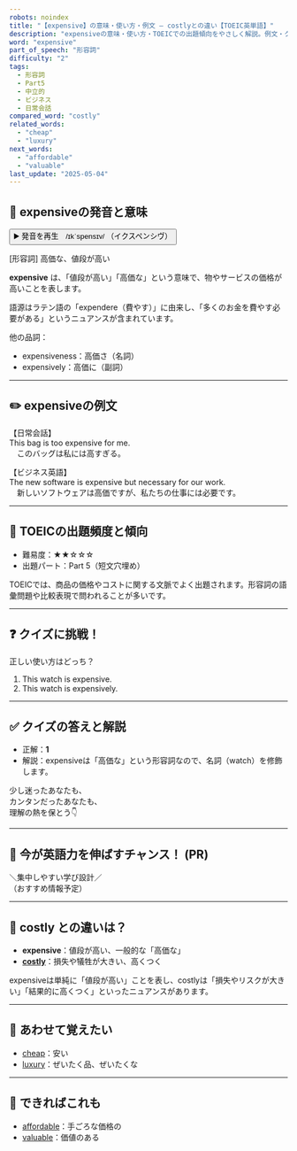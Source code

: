 ```yaml
---
robots: noindex
title: "【expensive】の意味・使い方・例文 ― costlyとの違い【TOEIC英単語】"
description: "expensiveの意味・使い方・TOEICでの出題傾向をやさしく解説。例文・クイズ付きでcostlyとの違いもわかりやすく学べます。"
word: "expensive"
part_of_speech: "形容詞"
difficulty: "2"
tags:
  - 形容詞
  - Part5
  - 中立的
  - ビジネス
  - 日常会話
compared_word: "costly"
related_words:
  - "cheap"
  - "luxury"
next_words:
  - "affordable"
  - "valuable"
last_update: "2025-05-04"
---
```


## 🔰 expensiveの発音と意味

<button class="play-audio" onclick="playTTS('expensive')">
  <span class="play-audio-main">
    ▶️ 発音を再生　/ɪkˈspensɪv/
  </span>
  <span class="play-audio-sub">
    （イクスペンシヴ）
  </span>
</button>

[形容詞] 高価な、値段が高い

**expensive** は、「値段が高い」「高価な」という意味で、物やサービスの価格が高いことを表します。

語源はラテン語の「expendere（費やす）」に由来し、「多くのお金を費やす必要がある」というニュアンスが含まれています。

他の品詞：  
- expensiveness：高価さ（名詞）
- expensively：高価に（副詞）

---

## ✏️ expensiveの例文

【日常会話】  
This bag is too expensive for me.  
　このバッグは私には高すぎる。

【ビジネス英語】  
The new software is expensive but necessary for our work.  
　新しいソフトウェアは高価ですが、私たちの仕事には必要です。

---

## 🎯 TOEICの出題頻度と傾向

- 難易度：★★☆☆☆
- 出題パート：Part 5（短文穴埋め）

TOEICでは、商品の価格やコストに関する文脈でよく出題されます。形容詞の語彙問題や比較表現で問われることが多いです。

---

## ❓ クイズに挑戦！

正しい使い方はどっち？

1. This watch is expensive.  
2. This watch is expensively.

---

## ✅ クイズの答えと解説

- 正解：**1**
- 解説：expensiveは「高価な」という形容詞なので、名詞（watch）を修飾します。

少し迷ったあなたも、  
カンタンだったあなたも、  
理解の熱を保とう👇️

---

## 🚀 今が英語力を伸ばすチャンス！ (PR)

<div class="info-center">
＼集中しやすい学び設計／<br>  
（おすすめ情報予定）
</div>

---

## 🤔  costly との違いは？

- **expensive**：値段が高い、一般的な「高価な」
- **[costly](/costly)**：損失や犠牲が大きい、高くつく

expensiveは単純に「値段が高い」ことを表し、costlyは「損失やリスクが大きい」「結果的に高くつく」といったニュアンスがあります。

---

## 🧩 あわせて覚えたい

- [cheap](/cheap)：安い
- [luxury](/luxury)：ぜいたく品、ぜいたくな

---

## 📖 できればこれも

- [affordable](/affordable)：手ごろな価格の
- [valuable](/valuable)：価値のある

<!-- cvid: aid46_bid38 -->
